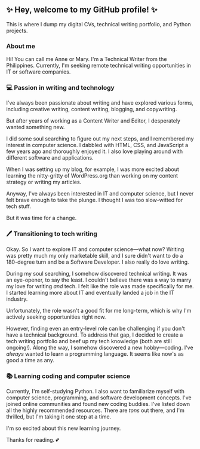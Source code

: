 ## ✨ Hey, welcome to my GitHub profile! ✨
This is where I dump my digital CVs, technical writing portfolio, and Python projects. 

### About me

Hi! You can call me Anne or Mary. I'm a Technical Writer from the Philippines. Currently, I'm seeking remote technical writing opportunities in IT or software companies.

### 💻 Passion in writing and technology

I've always been passionate about writing and have explored various forms, including creative writing, content writing, blogging, and copywriting. 

But after years of working as a Content Writer and Editor, I desperately wanted something new.

I did some soul searching to figure out my next steps, and I remembered my interest in computer science. I dabbled with HTML, CSS, and JavaScript a few years ago and thoroughly enjoyed it. I also love playing around with different software and applications. 

When I was setting up my blog, for example, I was more excited about learning the nitty-gritty of WordPress.org than working on my content strategy or writing my articles. 

Anyway, I've always been interested in IT and computer science, but I never felt brave enough to take the plunge. I thought I was too slow-witted for tech stuff. 

But it was time for a change.

### 🖊️ Transitioning to tech writing

Okay. So I want to explore IT and computer science—what now? Writing was pretty much my only marketable skill, and I sure didn't want to do a 180-degree turn and be a Software Developer. I also really do love writing.

During my soul searching, I somehow discovered technical writing. It was an eye-opener, to say the least. I couldn't believe there was a way to marry my love for writing *and* tech. I felt like the role was made specifically for me. I started learning more about IT and eventually landed a job in the IT industry.

Unfortunately, the role wasn't a good fit for me long-term, which is why I'm actively seeking opportunities right now.

However, finding even an entry-level role can be challenging if you don't have a technical background. To address that gap, I decided to create a tech writing portfolio and beef up my tech knowledge (both are still ongoing!). Along the way, I somehow discovered a new hobby—coding. I've *always* wanted to learn a programming language. It seems like now's as good a time as any.

### 📚 Learning coding and computer science

Currently, I'm self-studying Python. I also want to familiarize myself with computer science, programming, and software development concepts. I've joined online communities and found new coding buddies. I've listed down all the highly recommended resources. There are *tons* out there, and I'm thrilled, but I'm taking it one step at a time.

I'm so excited about this new learning journey. 

Thanks for reading. 💕
